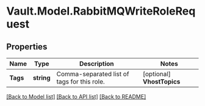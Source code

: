 # Vault.Model.RabbitMQWriteRoleRequest

## Properties

Name | Type | Description | Notes
------------ | ------------- | ------------- | -------------
**Tags** | **string** | Comma-separated list of tags for this role. | [optional] **VhostTopics** | **string** | A nested map of virtual hosts and exchanges to topic permissions. | [optional] **Vhosts** | **string** | A map of virtual hosts to permissions. | [optional] 

[[Back to Model list]](../README.md#documentation-for-models) [[Back to API list]](../README.md#documentation-for-api-endpoints) [[Back to README]](../README.md)

